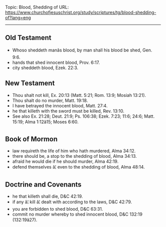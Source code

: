 Topic: Blood, Shedding of
URL: https://www.churchofjesuschrist.org/study/scriptures/tg/blood-shedding-of?lang=eng

---

## Old Testament

- Whoso sheddeth manâs blood, by man shall his blood be shed, Gen. 9:6.
- hands that shed innocent blood, Prov. 6:17.
- city sheddeth blood, Ezek. 22:3.

## New Testament

- Thou shalt not kill, Ex. 20:13 (Matt. 5:21; Rom. 13:9; Mosiah 13:21).
- Thou shalt do no murder, Matt. 19:18.
- I have betrayed the innocent blood, Matt. 27:4.
- he that killeth with the sword must be killed, Rev. 13:10.
- See also Ex. 21:28; Deut. 21:9; Ps. 106:38; Ezek. 7:23; 11:6; 24:6; Matt. 15:19; Alma 1:12â15; Moses 6:60.

## Book of Mormon

- law requireth the life of him who hath murdered, Alma 34:12.
- there should be, a stop to the shedding of blood, Alma 34:13.
- afraid he would die if he should murder, Alma 42:19.
- defend themselves â¦ even to the shedding of blood, Alma 48:14.

## Doctrine and Covenants

- he that killeth shall die, D&C 42:19.
- if any â¦ kill â¦ dealt with according to the laws, D&C 42:79.
- you are forbidden to shed blood, D&C 63:31.
- commit no murder whereby to shed innocent blood, D&C 132:19 (132:19â27).

